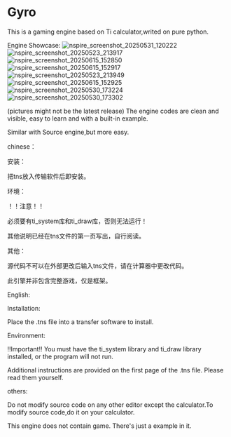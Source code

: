 # Gyro
This is a gaming engine based on Ti calculator,writed on pure python.

Engine Showcase:
![nspire_screenshot_20250531_120222](https://github.com/user-attachments/assets/375852de-08b0-4b1f-9b78-2bde37aa2710)
![nspire_screenshot_20250523_213917](https://github.com/user-attachments/assets/3d33422c-8834-4a1a-b46a-d29ee60c90eb)
![nspire_screenshot_20250615_152850](https://github.com/user-attachments/assets/ee3ec1ea-99b3-4c93-9509-7785acf8deff)
![nspire_screenshot_20250615_152917](https://github.com/user-attachments/assets/51c22662-63e4-4a9f-ab9e-3e7a1fe42b31)
![nspire_screenshot_20250523_213949](https://github.com/user-attachments/assets/2dfc6d02-5fa8-4782-9f43-1f796a66ef0e)
![nspire_screenshot_20250615_152925](https://github.com/user-attachments/assets/10e2e617-2abc-4b40-8a12-d2686bd7c60c)
![nspire_screenshot_20250530_173224](https://github.com/user-attachments/assets/f17ad870-542b-4aca-9f71-abc5d4291e22)
![nspire_screenshot_20250530_173302](https://github.com/user-attachments/assets/588440d4-8e80-4c02-b5ae-9e454c660a1c)

(pictures might not be the latest release)
The engine codes are clean and visible, easy to learn and with a built-in example.

Similar with Source engine,but more easy.

chinese：

安装：

把tns放入传输软件后即安装。

环境：

！！注意！！

必须要有ti_system库和ti_draw库，否则无法运行！

其他说明已经在tns文件的第一页写出，自行阅读。

其他：

源代码不可以在外部更改后输入tns文件，请在计算器中更改代码。

此引擎并非包含完整游戏，仅是框架。

English:

Installation:

Place the .tns file into a transfer software to install.

Environment:

!!Important!!
You must have the ti_system library and ti_draw library installed, or the program will not run.

Additional instructions are provided on the first page of the .tns file. Please read them yourself.

others:

Do not modify source code on any other editor except the calculator.To modify source code,do it on your calculator.

This engine does not contain game. There's just a example in it.
